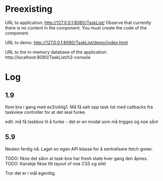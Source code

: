 # Preexisting

URL to application:
http://127.0.0.1:8080/TaskList/
Observe that currently there is no content in the component. You must
create the code of the component.

URL to demo:
http://127.0.0.1:8080/TaskList/demo/index.html

URL to the in-memory database of the application:
http://localhost:8080/TaskList/h2-console
 
# Log

## 1.9
Kom bra i gang med ex3/oblig1. Må få satt opp task list med callbacks fra taskview controller for at det skal funke.

edit: må få taskbox til å funke - det er en modal som må trigges og noe sånt

## 5.9
Nesten ferdig nå. Laget en egen API klasse for å sentralisere fetch greier.

TODO: fikse det sånn at task-box har fresh state hver gang den åpnes.
TODO: Kanskje fikse litt layout of noe CSS og slikt

Tror det er i mål egentlig.